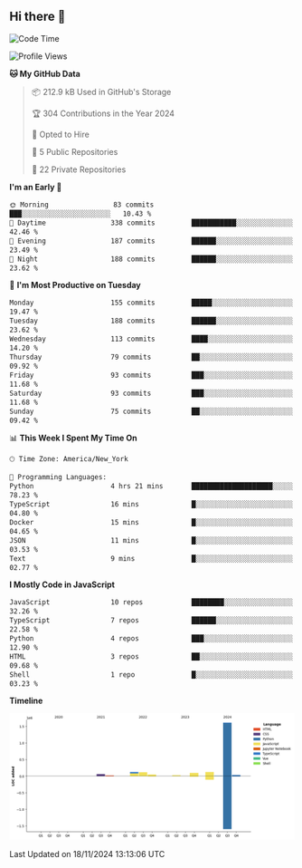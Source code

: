 ## Hi there 👋

<!--START_SECTION:waka-->
![Code Time](http://img.shields.io/badge/Code%20Time-107%20hrs%2028%20mins-blue)

![Profile Views](http://img.shields.io/badge/Profile%20Views-18-blue)

**🐱 My GitHub Data** 

> 📦 212.9 kB Used in GitHub's Storage 
 > 
> 🏆 304 Contributions in the Year 2024
 > 
> 💼 Opted to Hire
 > 
> 📜 5 Public Repositories 
 > 
> 🔑 22 Private Repositories 
 > 
**I'm an Early 🐤** 

```text
🌞 Morning                83 commits          ███░░░░░░░░░░░░░░░░░░░░░░   10.43 % 
🌆 Daytime                338 commits         ███████████░░░░░░░░░░░░░░   42.46 % 
🌃 Evening                187 commits         ██████░░░░░░░░░░░░░░░░░░░   23.49 % 
🌙 Night                  188 commits         ██████░░░░░░░░░░░░░░░░░░░   23.62 % 
```
📅 **I'm Most Productive on Tuesday** 

```text
Monday                   155 commits         █████░░░░░░░░░░░░░░░░░░░░   19.47 % 
Tuesday                  188 commits         ██████░░░░░░░░░░░░░░░░░░░   23.62 % 
Wednesday                113 commits         ████░░░░░░░░░░░░░░░░░░░░░   14.20 % 
Thursday                 79 commits          ██░░░░░░░░░░░░░░░░░░░░░░░   09.92 % 
Friday                   93 commits          ███░░░░░░░░░░░░░░░░░░░░░░   11.68 % 
Saturday                 93 commits          ███░░░░░░░░░░░░░░░░░░░░░░   11.68 % 
Sunday                   75 commits          ██░░░░░░░░░░░░░░░░░░░░░░░   09.42 % 
```


📊 **This Week I Spent My Time On** 

```text
🕑︎ Time Zone: America/New_York

💬 Programming Languages: 
Python                   4 hrs 21 mins       ████████████████████░░░░░   78.23 % 
TypeScript               16 mins             █░░░░░░░░░░░░░░░░░░░░░░░░   04.80 % 
Docker                   15 mins             █░░░░░░░░░░░░░░░░░░░░░░░░   04.65 % 
JSON                     11 mins             █░░░░░░░░░░░░░░░░░░░░░░░░   03.53 % 
Text                     9 mins              █░░░░░░░░░░░░░░░░░░░░░░░░   02.77 % 
```

**I Mostly Code in JavaScript** 

```text
JavaScript               10 repos            ████████░░░░░░░░░░░░░░░░░   32.26 % 
TypeScript               7 repos             ██████░░░░░░░░░░░░░░░░░░░   22.58 % 
Python                   4 repos             ███░░░░░░░░░░░░░░░░░░░░░░   12.90 % 
HTML                     3 repos             ██░░░░░░░░░░░░░░░░░░░░░░░   09.68 % 
Shell                    1 repo              █░░░░░░░░░░░░░░░░░░░░░░░░   03.23 % 
```



**Timeline**

![Lines of Code chart](https://raw.githubusercontent.com/dikshithvishnu/dikshithvishnu/main/assets/bar_graph.png)


 Last Updated on 18/11/2024 13:13:06 UTC
<!--END_SECTION:waka-->
